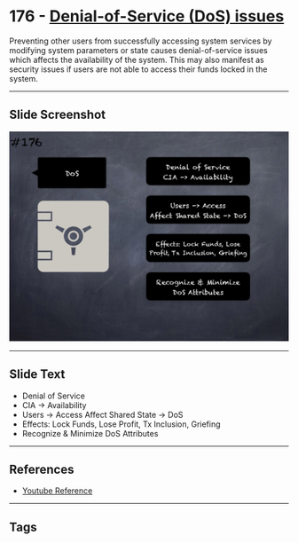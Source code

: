 # 176 - [Denial-of-Service (DoS) issues](Denial-of-Service%20(DoS)%20issues.md)
Preventing other users from successfully accessing system services by modifying system parameters or state causes denial-of-service issues which affects the availability of the system. This may also manifest as security issues if users are not able to access their funds locked in the system.
___
## Slide Screenshot
![0176.png](../../images/5.%20Pitfalls%20and%20Best%20Practices%20201/176.png)
___
## Slide Text
- Denial of Service
- CIA -> Availability
- Users -> Access Affect Shared State -> DoS
- Effects: Lock Funds, Lose Profit, Tx Inclusion, Griefing
- Recognize & Minimize DoS Attributes
___
## References
- [Youtube Reference](https://youtu.be/IVbEIbIpWUY?t=948)
___
## Tags